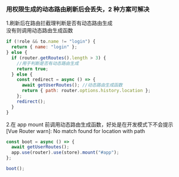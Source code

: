 ### 用权限生成的动态路由刷新后会丢失，2 种方案可解决
1.刷新后在路由拦截理判断是否有动态路由生成  
 没有则调用动态路由生成函数

```javascript
if (!role && to.name != "login") {
  return { name: "login" };
} else {
  if (router.getRoutes().length > 3) {
    //用于判断是否有动态路由生成
    return true;
  } else {
    const redirect = async () => {
      await getUserRoutes(); //动态路由生成函数
      return { path: router.options.history.location };
    };
    redirect();
  }
}
```

2.在 app mount 前调用动态路由生成函数，好处是在开发模式下不会提示  
[Vue Router warn]: No match found for location with path

```javascript
const boot = async () => {
  await getUserRoutes();
  app.use(router).use(store).mount("#app");
};

boot();
```
